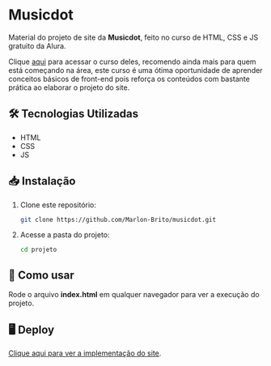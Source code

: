 # Musicdot
Material do projeto de site da **Musicdot**, feito no curso de HTML, CSS e JS gratuito da Alura.

Clique [aqui](https://www.alura.com.br/apostila-html-css-javascript/01EX-arquivos-iniciais?srsltid=AfmBOoqygJZNws56fr1M8zZ41L3YyOEVvvFAXoQyU0LXhrRxZvcMdSAK) para acessar o curso deles, recomendo ainda mais para quem está começando na área, este curso é uma ótima oportunidade de aprender conceitos básicos de front-end pois reforça os conteúdos com bastante prática ao elaborar o projeto do site.

## 🛠️ Tecnologias Utilizadas

* HTML
* CSS
* JS

## 📥 Instalação

1. Clone este repositório:
   ```bash
   git clone https://github.com/Marlon-Brito/musicdot.git

2. Acesse a pasta do projeto:
   ```bash
   cd projeto

## 🚀 Como usar
   Rode o arquivo **index.html** em qualquer navegador para ver a execução do projeto.

## 🖥️ Deploy
[Clique aqui para ver a implementação do site](https://marlon-brito.github.io/musicdot/).